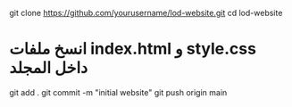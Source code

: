 git clone https://github.com/yourusername/lod-website.git
cd lod-website
# انسخ ملفات index.html و style.css داخل المجلد
git add .
git commit -m "initial website"
git push origin main
